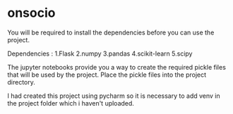 # onsocio

You will be required to install the dependencies before you can use the project.

Dependencies :
1.Flask
2.numpy
3.pandas
4.scikit-learn
5.scipy

The jupyter notebooks provide you a way to create the required pickle files that will be used by the project.
Place the pickle files into the project directory.

I had created this project using pycharm so it is necessary to add venv in the project folder which i haven't uploaded.
